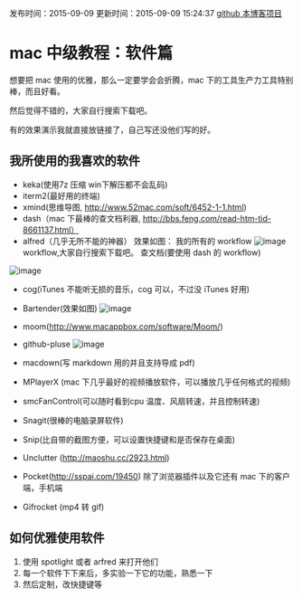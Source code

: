 发布时间：2015-09-09
更新时间：2015-09-09 15:24:37
[github 本博客项目](https://github.com/SimplyY/Blog/)


# mac 中级教程：软件篇
想要把 mac 使用的优雅，那么一定要学会会折腾，mac 下的工具生产力工具特别棒，而且好看。


然后觉得不错的，大家自行搜索下载吧。

有的效果演示我就直接放链接了，自己写还没他们写的好。

## 我所使用的我喜欢的软件



- keka(使用7z 压缩 win下解压都不会乱码)
- iterm2(最好用的终端)
- xmind(思维导图, http://www.52mac.com/soft/6452-1-1.html)
- dash（mac 下最棒的查文档利器, http://bbs.feng.com/read-htm-tid-8661137.html）
- alfred（几乎无所不能的神器）
效果如图：
 我的所有的 workflow
![image](https://cloud.githubusercontent.com/assets/8455579/9675053/01aa0e08-52eb-11e5-9d37-1655cc12f93f.png)
workflow,大家自行搜索下载吧。
查文档(要使用 dash 的 workflow)

![image](https://cloud.githubusercontent.com/assets/8455579/9675073/58745d56-52eb-11e5-9fe1-f11e1325ba11.png)

- cog(iTunes 不能听无损的音乐，cog 可以，不过没 iTunes 好用)
- Bartender(效果如图)
![image](https://cloud.githubusercontent.com/assets/8455579/9675088/aa24e1c0-52eb-11e5-9462-6204b86fef1a.png)
- moom(http://www.macappbox.com/software/Moom/)
- github-pluse
![image](https://cloud.githubusercontent.com/assets/8455579/9675098/e888808e-52eb-11e5-85f1-a55c0b94ff99.png)


- macdown(写 markdown 用的并且支持导成 pdf)
- MPlayerX (mac 下几乎最好的视频播放软件，可以播放几乎任何格式的视频)
- smcFanControl(可以随时看到cpu 温度、风扇转速，并且控制转速)
- Snagit(很棒的电脑录屏软件)
- Snip(比自带的截图方便，可以设置快捷键和是否保存在桌面)
- Unclutter (http://maoshu.cc/2923.html)
- Pocket(http://sspai.com/19450) 除了浏览器插件以及它还有 mac 下的客户端，手机端
- Gifrocket (mp4 转 gif)

## 如何优雅使用软件
1. 使用 spotlight 或者 arfred 来打开他们
2. 每一个软件下下来后，多实验一下它的功能，熟悉一下
3. 然后定制，改快捷键等
